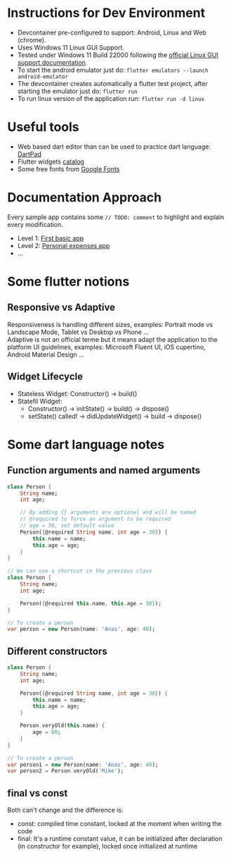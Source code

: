 # Instructions for Dev Environment

- Devcontainer pre-configured to support: Android, Linux and Web (chrome).
- Uses Windows 11 Linux GUI Support.
- Tested under Windows 11 Build 22000 following the [official Linux GUI support documentation](https://docs.microsoft.com/en-us/windows/wsl/tutorials/gui-apps).
- To start the android emulator just do: `flutter emulators --launch android-emulator`
- The devcontainer creates automatically a flutter test project, after starting the emulator just do: `flutter run`
- To run linux version of the application run: `flutter run -d linux`

# Useful tools

- Web based dart editor than can be used to practice dart language: [DartPad](https://dartpad.dev)
- Flutter widgets [catalog](https://docs.flutter.dev/development/ui/widgets)
- Some free fonts from [Google Fonts](https://fonts.google.com/)

# Documentation Approach

Every sample app contains some `// TODO: comment` to highlight and explain every modification.

- Level 1: [First basic app](./basic_flutter_app)
- Level 2: [Personal expenses app](./personal_expenses_app)
- ...

# Some flutter notions

## Responsive vs Adaptive

Responsiveness is handling different sizes, examples: Portrait mode vs Landscape Mode, Tablet vs Desktop vs Phone ...\
Adaptive is not an official terme but it means adapt the application to the platform UI guidelines, examples: Microsoft Fluent UI, iOS cupertino, Android Material Design ... 

## Widget Lifecycle

- Stateless Widget: Constructor() -> build()
- Statefil Widget: 
    - Constructor() -> initState() -> build() -> dispose()
    - setState() called! -> didUpdateWidget() -> build -> dispose()

# Some dart language notes

## Function arguments and named arguments

```dart
class Person {
    String name;
    int age;

    // By adding {} arguments are optional and will be named
    // @required to force an argument to be required
    // age = 30, set default value
    Person({@required String name, int age = 30}) {
        this.name = name;
        this.age = age;
    }
}

// We can use a shortcut in the previous class
class Person {
    String name;
    int age;

    Person({@required this.name, this.age = 30});
}

// To create a person
var person = new Person(name: 'Anas', age: 40);
```

## Different constructors

```dart
class Person {
    String name;
    int age;

    Person({@required String name, int age = 30}) {
        this.name = name;
        this.age = age;
    }

    Person.veryOld(this.name) {
        age = 80;
    }
}

// To create a person
var person1 = new Person(name: 'Anas', age: 40);
var person2 = Person.veryOld('Mike');
```

## final vs const

Both can't change and the difference is: 
- const: compiled time constant, locked at the moment when writing the code
- final: It's a runtime constant value, it can be initialized after declaration (in constructor for example), locked once initialized at runtime